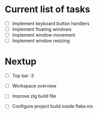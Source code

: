 # Current list of tasks
- [ ] Implement keyboard button handlers
- [ ] Implement floating windows
- [ ] Implement window movement
- [ ] Implement window resizing

# Nextup
- [ ] Top bar :3
- [ ] Workspace overview
- [ ] Improve zig build file
- [ ] Configure project build inside flake.nix


